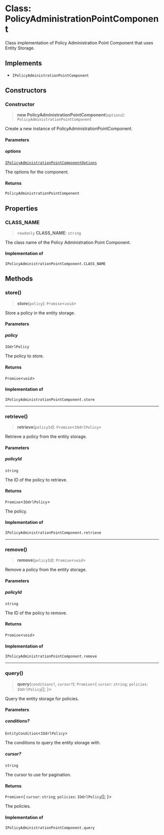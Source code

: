 # Class: PolicyAdministrationPointComponent

Class implementation of Policy Administration Point Component that uses Entity Storage.

## Implements

- `IPolicyAdministrationPointComponent`

## Constructors

### Constructor

> **new PolicyAdministrationPointComponent**(`options`): `PolicyAdministrationPointComponent`

Create a new instance of PolicyAdministrationPointComponent.

#### Parameters

##### options

[`IPolicyAdministrationPointComponentOptions`](../interfaces/IPolicyAdministrationPointComponentOptions.md)

The options for the component.

#### Returns

`PolicyAdministrationPointComponent`

## Properties

### CLASS\_NAME

> `readonly` **CLASS\_NAME**: `string`

The class name of the Policy Administration Point Component.

#### Implementation of

`IPolicyAdministrationPointComponent.CLASS_NAME`

## Methods

### store()

> **store**(`policy`): `Promise`\<`void`\>

Store a policy in the entity storage.

#### Parameters

##### policy

`IOdrlPolicy`

The policy to store.

#### Returns

`Promise`\<`void`\>

#### Implementation of

`IPolicyAdministrationPointComponent.store`

***

### retrieve()

> **retrieve**(`policyId`): `Promise`\<`IOdrlPolicy`\>

Retrieve a policy from the entity storage.

#### Parameters

##### policyId

`string`

The ID of the policy to retrieve.

#### Returns

`Promise`\<`IOdrlPolicy`\>

The policy.

#### Implementation of

`IPolicyAdministrationPointComponent.retrieve`

***

### remove()

> **remove**(`policyId`): `Promise`\<`void`\>

Remove a policy from the entity storage.

#### Parameters

##### policyId

`string`

The ID of the policy to remove.

#### Returns

`Promise`\<`void`\>

#### Implementation of

`IPolicyAdministrationPointComponent.remove`

***

### query()

> **query**(`conditions?`, `cursor?`): `Promise`\<\{ `cursor`: `string`; `policies`: `IOdrlPolicy`[]; \}\>

Query the entity storage for policies.

#### Parameters

##### conditions?

`EntityCondition`\<`IOdrlPolicy`\>

The conditions to query the entity storage with.

##### cursor?

`string`

The cursor to use for pagination.

#### Returns

`Promise`\<\{ `cursor`: `string`; `policies`: `IOdrlPolicy`[]; \}\>

The policies.

#### Implementation of

`IPolicyAdministrationPointComponent.query`
